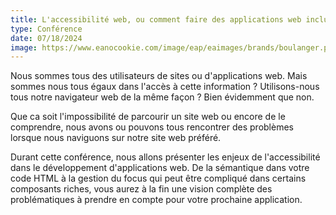 ```yaml
---
title: L'accessibilité web, ou comment faire des applications web inclusives
type: Conférence
date: 07/18/2024
image: https://www.eanocookie.com/image/eap/eaimages/brands/boulanger.png
---
```


Nous sommes tous des utilisateurs de sites ou d'applications web. Mais sommes nous tous égaux dans l'accès à
cette information ? Utilisons-nous tous notre navigateur web de la même façon ? Bien évidemment que non.

Que ca soit l'impossibilité de parcourir un site web ou encore de le comprendre, nous avons ou pouvons tous
rencontrer des problèmes lorsque nous naviguons sur notre site web préféré.

Durant cette conférence, nous allons présenter les enjeux de l'accessibilité dans le développement
d'applications web. De la sémantique dans votre code HTML à la gestion du focus qui peut être compliqué dans
certains composants riches, vous aurez à la fin une vision complète des problématiques à prendre en compte pour
votre prochaine application.
